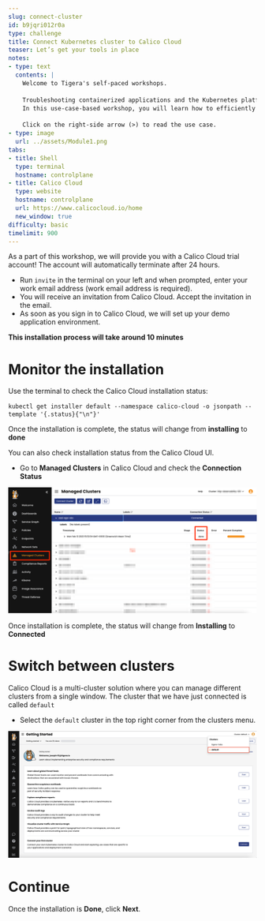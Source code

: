 ```yaml
---
slug: connect-cluster
id: b9jqri012r0a
type: challenge
title: Connect Kubernetes cluster to Calico Cloud
teaser: Let’s get your tools in place
notes:
- type: text
  contents: |
    Welcome to Tigera's self-paced workshops.

    Troubleshooting containerized applications and the Kubernetes platform is challenging work. 
    In this use-case-based workshop, you will learn how to efficiently manage, observe, and troubleshoot your Kubernetes and containerized applications using Calico.

    Click on the right-side arrow (>) to read the use case. 
- type: image
  url: ../assets/Module1.png
tabs:
- title: Shell
  type: terminal
  hostname: controlplane
- title: Calico Cloud
  type: website
  hostname: controlplane
  url: https://www.calicocloud.io/home
  new_window: true
difficulty: basic
timelimit: 900
---
```

As a part of this workshop, we will provide you with a Calico Cloud trial account! The account will automatically terminate after 24 hours.

- Run `invite` in the terminal on your left and when prompted, enter your work email address (work email address is required).
- You will receive an invitation from Calico Cloud. Accept the invitation in the email.
- As soon as you sign in to Calico Cloud, we will set up your demo application environment.

**This installation process will take around 10 minutes**

Monitor the installation
==============

Use the terminal to check the Calico Cloud installation status:

```
kubectl get installer default --namespace calico-cloud -o jsonpath --template '{.status}{"\n"}'
```

Once the installation is complete, the status will change from **installing** to **done**

You can also check installation status from the Calico Cloud UI.
- Go to **Managed Clusters** in Calico Cloud and check the **Connection Status**

![Image Description](../assets/cluster-status.png)

Once installation is complete, the status will change from **Installing** to **Connected**

Switch between clusters
==============

Calico Cloud is a multi-cluster solution where you can manage different clusters from a single window.
The cluster that we have just connected is called `default`

- Select the `default` cluster in the top right corner from the clusters menu.

![Image Description](../assets/select_cluster.png)

Continue
==============
Once the installation is **Done**, click **Next**.
